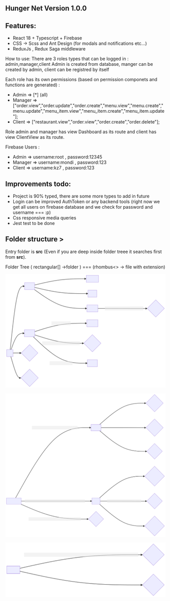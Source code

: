 ## Hunger Net Version 1.0.0

## Features:

- React 18 + Typescript + Firebase
- CSS -> Scss and Ant Design (for modals and notifications etc...)
- ReduxJs , Redux Saga middleware

How to use:
There are 3 roles types that can be logged in : admin,manager,client
Admin is created from database, manger can be created by admin, client can be registred by itself

Each role has its own permissions (based on permission componets and functions are generated) :

- Admin => [*] (all)
- Manager => ["order.view","order.update","order.create","menu.view","menu.create","menu.update","menu_item.view","menu_item.create","menu_item.update"];
- Client => ["restaurant.view","order.view","order.create","order.delete"];

Role admin and manager has view Dashboard as its route and client has view ClientView as its route.

Firebase Users :

- Admin => username:root , password:12345
- Manager => username:mondi , password:123
- Client => username:kz7 , password:123

## Improvements todo:

- Project is 90% typed, there are some more types to add in future
- Login can be improved AuthToken or any backend tools (right now we get all users on firebase database and we check for password and username === :p)
- Css responsive media queries
- Jest test to be done

## Folder structure >

Entry folder is **src** (Even if you are deep inside folder treee it searches first from **src**).

Folder Tree ( rectangular[] ->folder ) === (rhombus<> -> file with extension)

![enter image description here](https://raw.githubusercontent.com/KlajdiZmalaj/react-boilerplate/main/readmeAssets/mermaid-diagram-20210915152031.svg)

![enter image description here](https://raw.githubusercontent.com/KlajdiZmalaj/react-boilerplate/main/readmeAssets/mermaid-diagram-20210915152038.svg)

![enter image description here](https://raw.githubusercontent.com/KlajdiZmalaj/react-boilerplate/main/readmeAssets/mermaid-diagram-20210915152046.svg)
